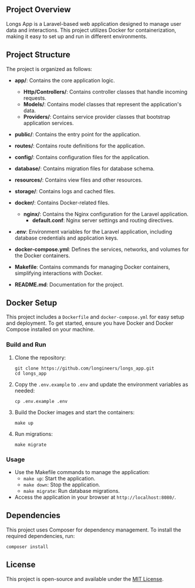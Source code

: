 ## Project Overview

Longs App is a Laravel-based web application designed to manage user data and interactions. This project utilizes Docker for containerization, making it easy to set up and run in different environments.

## Project Structure

The project is organized as follows:

- **app/**: Contains the core application logic.
  - **Http/Controllers/**: Contains controller classes that handle incoming requests.
  - **Models/**: Contains model classes that represent the application's data.
  - **Providers/**: Contains service provider classes that bootstrap application services.
  
- **public/**: Contains the entry point for the application.
  
- **routes/**: Contains route definitions for the application.
  
- **config/**: Contains configuration files for the application.
  
- **database/**: Contains migration files for database schema.
  
- **resources/**: Contains view files and other resources.
  
- **storage/**: Contains logs and cached files.

- **docker/**: Contains Docker-related files.
  - **nginx/**: Contains the Nginx configuration for the Laravel application.
    - **default.conf**: Nginx server settings and routing directives.
- **.env**: Environment variables for the Laravel application, including database credentials and application keys.
- **docker-compose.yml**: Defines the services, networks, and volumes for the Docker containers.
- **Makefile**: Contains commands for managing Docker containers, simplifying interactions with Docker.
- **README.md**: Documentation for the project.

## Docker Setup

This project includes a `Dockerfile` and `docker-compose.yml` for easy setup and deployment. To get started, ensure you have Docker and Docker Compose installed on your machine.

### Build and Run

1. Clone the repository:
   ```
   git clone https://github.com/longineers/longs_app.git
   cd longs_app
   ```

2. Copy the `.env.example` to `.env` and update the environment variables as needed:
   ```
   cp .env.example .env
   ```

3. Build the Docker images and start the containers:
   ```
   make up
   ```

4. Run migrations:
   ```
   make migrate
   ```

### Usage

- Use the Makefile commands to manage the application:
  - `make up`: Start the application.
  - `make down`: Stop the application.
  - `make migrate`: Run database migrations.
- Access the application in your browser at `http://localhost:8080/`.

## Dependencies

This project uses Composer for dependency management. To install the required dependencies, run:
```
composer install
```

## License

This project is open-source and available under the [MIT License](LICENSE).
